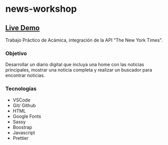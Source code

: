 # news-workshop

## [Live Demo](https://news-workshop.netlify.app/)

Trabajo Práctico de Acámica, integración de la API "The New York Times".

### Objetivo

Desarrollar un diario digital que incluya una home con las noticias principales, mostrar una noticia completa y realizar un buscador para encontrar noticias.

### Tecnologías

-   VSCode
-   Git/ Github
-   HTML
-   Google Fonts
-   Sassy
-   Boostrap
-   Javascript
-   Prettier
